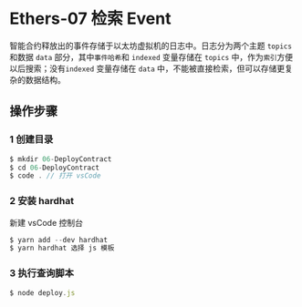 # Ethers-07 检索 Event

智能合约释放出的事件存储于以太坊虚拟机的日志中。日志分为两个主题 `topics` 和数据 `data` 部分，其中`事件哈希`和 `indexed` 变量存储在 `topics` 中，作为`索引`方便以后搜索；没有`indexed` 变量存储在 `data` 中，不能被直接检索，但可以存储更复杂的数据结构。

## 操作步骤

### 1 创建目录

```js
$ mkdir 06-DeployContract 
$ cd 06-DeployContract
$ code . // 打开 vsCode
```
### 2 安装 hardhat
新建 vsCode 控制台

```js
$ yarn add --dev hardhat
$ yarn hardhat 选择 js 模板
```

### 3 执行查询脚本
```js
$ node deploy.js
```
